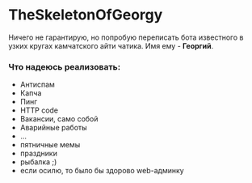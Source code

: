 # TheSkeletonOfGeorgy
Ничего не гарантирую, но попробую переписать бота известного в узких кругах камчатского айти чатика.
Имя ему - **Георгий**.

### Что надеюсь реализовать:
- Антиспам
- Капча
- Пинг
- HTTP code
- Вакансии, само собой
- Аварийные работы
- ...
- пятничные мемы
- праздники
- рыбалка ;)
- если осилю, то было бы здорово web-админку

